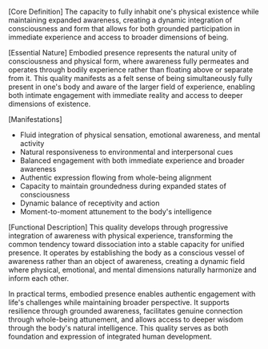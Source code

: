 [Core Definition]
The capacity to fully inhabit one's physical existence while maintaining expanded awareness, creating a dynamic integration of consciousness and form that allows for both grounded participation in immediate experience and access to broader dimensions of being.

[Essential Nature]
Embodied presence represents the natural unity of consciousness and physical form, where awareness fully permeates and operates through bodily experience rather than floating above or separate from it. This quality manifests as a felt sense of being simultaneously fully present in one's body and aware of the larger field of experience, enabling both intimate engagement with immediate reality and access to deeper dimensions of existence.

[Manifestations]
- Fluid integration of physical sensation, emotional awareness, and mental activity
- Natural responsiveness to environmental and interpersonal cues
- Balanced engagement with both immediate experience and broader awareness
- Authentic expression flowing from whole-being alignment
- Capacity to maintain groundedness during expanded states of consciousness
- Dynamic balance of receptivity and action
- Moment-to-moment attunement to the body's intelligence

[Functional Description]
This quality develops through progressive integration of awareness with physical experience, transforming the common tendency toward dissociation into a stable capacity for unified presence. It operates by establishing the body as a conscious vessel of awareness rather than an object of awareness, creating a dynamic field where physical, emotional, and mental dimensions naturally harmonize and inform each other.

In practical terms, embodied presence enables authentic engagement with life's challenges while maintaining broader perspective. It supports resilience through grounded awareness, facilitates genuine connection through whole-being attunement, and allows access to deeper wisdom through the body's natural intelligence. This quality serves as both foundation and expression of integrated human development.
